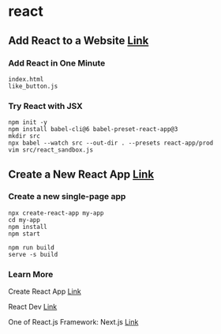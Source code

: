 # react

## Add React to a Website [Link](https://reactjs.org/docs/add-react-to-a-website.html)

### Add React in One Minute

```
index.html
like_button.js
```

### Try React with JSX

```
npm init -y
npm install babel-cli@6 babel-preset-react-app@3
mkdir src
npx babel --watch src --out-dir . --presets react-app/prod
vim src/react_sandbox.js
```

## Create a New React App [Link](https://reactjs.org/docs/create-a-new-react-app.html)

### Create a new single-page app

```
npx create-react-app my-app
cd my-app
npm install
npm start

npm run build
serve -s build
```

### Learn More

Create React App [Link](https://create-react-app.dev/docs/getting-started/)

React Dev [Link](https://react.dev/learn)

One of React.js Framework: Next.js [Link](https://nextjs.org/learn/foundations/about-nextjs)